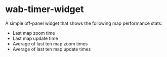 # wab-timer-widget

A simple off-panel widget that shows the following map performance stats:

* Last map zoom time
* Last map update time
* Average of last ten map zoom times
* Average of last ten map update times


